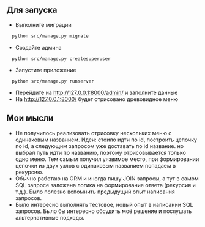 ## Для запуска
- Выполните миграции
```shell
  python src/manage.py migrate
```
- Создайте админа
```shell
  python src/manage.py createsuperuser
```
- Запустите приложение
```shell
  python src/manage.py runserver
```
- Перейдите на http://127.0.0.1:8000/admin/ и заполните данные
- На http://127.0.0.1:8000/ будет отрисовано древовидное меню

## Мои мысли
- Не получилось реализовать отрисовку нескольких меню с одинаковым названием.
Идеи: стоило идти по id, построить цепочку по id, а следующим запросом уже доставать по id название.
но выбрал путь идти по названию, поэтому отрисовывается только одно меню. Тем самым получил уязвимое 
место, при формировании цепочки из двух узлов с одинаковым названием попадаем в рекурсию.
- Обычно работаю на ORM и иногда пишу JOIN запросы, а тут в самом SQL запросе заложена логика на 
формирование ответа (рекурсия и т.д.). Было полезно вспомнить предыдущий опыт написания запросов.
- Было интересно выполнять тестовое, новый опыт в написании SQL запросов. Было бы интересно обсудить 
моё решение и послушать альтернативные подходы.
